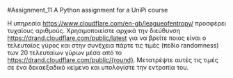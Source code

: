 #Assignment_11
A Python assignment for a UniPi course 

H υπηρεσία https://www.cloudflare.com/en-gb/leagueofentropy/ προσφέρει τυχαίους αριθμούς. 
Χρησιμοποιείστε αρχικά την διεύθυνση https://drand.cloudflare.com/public/latest για να βρείτε ποιος είναι ο τελευταίος γύρος 
και στην συνέχεια πάρτε τις τιμές (πεδίο randomness) των 20 τελευταίων γύρων μέσα από το https://drand.cloudflare.com/public/{round}. 
Μετατρέψτε αυτές τις τιμές σε ένα δεκαεξαδικό κείμενο και υπολογίστε την εντροπία του.
